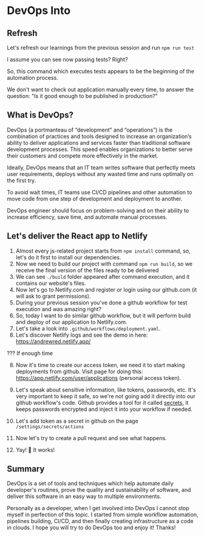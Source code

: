 # DevOps Into

## Refresh

Let's refresh our learnings from the previous session and run `npm run test`

I assume you can see now passing tests? Right?

So, this command which executes tests appears to be the beginning of the automation process.

We don't want to check out application manually every time, to answer the question: "Is it good enough to be published in production?"

## What is DevOps?

DevOps (a portmanteau of “development” and “operations”) is the combination of practices and tools designed to increase an organization’s ability to deliver applications and services faster than traditional software development processes. This speed enables organizations to better serve their customers and compete more effectively in the market.

Ideally, DevOps means that an IT team writes software that perfectly meets user requirements, deploys without any wasted time and runs optimally on the first try.

To avoid wait times, IT teams use CI/CD pipelines and other automation to move code from one step of development and deployment to another.

DevOps engineer should focus on problem-solving and on their ability to increase efficiency, save time, and automate manual processes.

## Let's deliver the React app to Netlify

1. Almost every js-related project starts from `npm install` command, so, let's do it first to install our dependencies.
2. Now we need to build our project with command `npm run build`, so we receive the final version of the files ready to be delivered
3. We can see `./build` folder appeared after command execution, and it contains our website's files.
4. Now let's go to Netlify.com and register or login using our github.com (it will ask to grant permissions).
5. During your previous session you've done a github workflow for test execution and was amazing right?
6. So, today I want to do similar github workflow, but it will perform build and deploy of our application to Netlify.com.
7. Let's take a look into `.github/workflows/deployment.yaml`.
8. Let's discover Netlify logs and see the demo in here: https://andrewred.netlify.app/

??? If enough time

8. Now it's time to create our access token, we need it to start making deployments from github. Visit page for doing this: https://app.netlify.com/user/applications (personal access token).
9. Let's speak about sensitive information, like tokens, passwords, etc. It's very important to keep it safe, so we're not going add it directly into our github workflow's code. Github provides a tool for it called [secrets](https://docs.github.com/en/actions/security-guides/encrypted-secrets), it keeps passwords encrypted and inject it into your workflow if needed.
10. Let's add token as a secret in github on the page `/settings/secrets/actions`

11. Now let's try to create a pull request and see what happens.

12. Yay! 🎉 It works!

## Summary

DevOps is a set of tools and techniques which help automate daily developer's routines, prove the quality and sustainability of software, and deliver this software in an easy way to multiple environments.

Personally as a developer, when I get involved into DevOps I cannot stop myself in perfection of this topic. I started from simple workflow automation, pipelines building, CI/CD, and then finally creating infrastructure as a code in clouds.
I hope you will try to do DevOps too and enjoy it!
Thanks!
